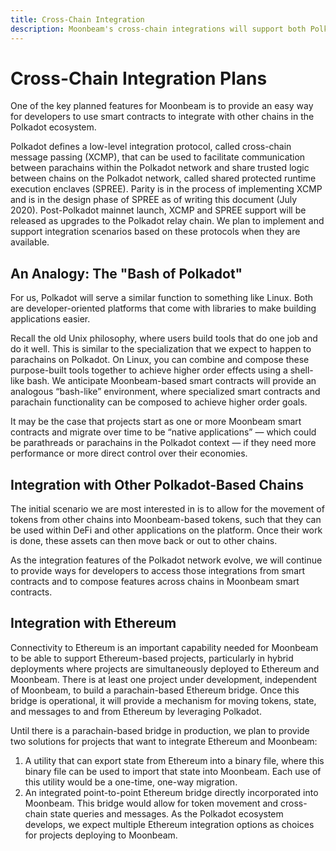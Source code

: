 ```yaml
---
title: Cross-Chain Integration
description: Moonbeam's cross-chain integrations will support both Polkadot-based parachains and non-Polkadot chains, like Ethereum.
---
```


# Cross-Chain Integration Plans

One of the key planned features for Moonbeam is to provide an easy way for developers to use smart contracts to integrate with other chains in the Polkadot ecosystem.

Polkadot defines a low-level integration protocol, called cross-chain message passing (XCMP), that can be used to facilitate communication between parachains within the Polkadot network and share trusted logic between chains on the Polkadot network, called shared protected runtime execution enclaves (SPREE). Parity is in the process of implementing XCMP and is in the design phase of SPREE as of writing this document (July 2020). Post-Polkadot mainnet launch, XCMP and SPREE support will be released as upgrades to the Polkadot relay chain. We plan to implement and support integration scenarios based on these protocols when they are available.

## An Analogy: The "Bash of Polkadot"

For us, Polkadot will serve a similar function to something like Linux. Both are developer-oriented platforms that come with libraries to make building applications easier. 

Recall the old Unix philosophy, where users build tools that do one job and do it well. This is similar to the specialization that we expect to happen to parachains on Polkadot. On Linux, you can combine and compose these purpose-built tools together to achieve higher order effects using a shell-like bash. We anticipate Moonbeam-based smart contracts will provide an analogous “bash-like” environment, where specialized smart contracts and parachain functionality can be composed to achieve higher order goals.

It may be the case that projects start as one or more Moonbeam smart contracts and migrate over time to be “native applications” — which could be parathreads or parachains in the Polkadot context — if they need more performance or more direct control over their economies.

## Integration with Other Polkadot-Based Chains

The initial scenario we are most interested in is to allow for the movement of tokens from other chains into Moonbeam-based tokens, such that they can be used within DeFi and other applications on the platform. Once their work is done, these assets can then move back or out to other chains.

As the integration features of the Polkadot network evolve, we will continue to provide ways for developers to access those integrations from smart contracts and to compose features across chains in Moonbeam smart contracts.

## Integration with Ethereum

Connectivity to Ethereum is an important capability needed for Moonbeam to be able to support Ethereum-based projects, particularly in hybrid deployments where projects are simultaneously deployed to Ethereum and Moonbeam. There is at least one project under development, independent of Moonbeam, to build a parachain-based Ethereum bridge. Once this bridge is operational, it will provide a mechanism for moving tokens, state, and messages to and from Ethereum by leveraging Polkadot.

Until there is a parachain-based bridge in production, we plan to provide two solutions for projects that want to integrate Ethereum and Moonbeam:

 1. A utility that can export state from Ethereum into a binary file, where this binary file can be used to import that state into Moonbeam. Each use of this utility would be a one-time, one-way migration.
 2. An integrated point-to-point Ethereum bridge directly incorporated into Moonbeam. This bridge would allow for token movement and cross-chain state queries and messages. As the Polkadot ecosystem develops, we expect multiple Ethereum integration options as choices for projects deploying to Moonbeam.
